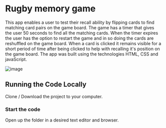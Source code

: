 # Rugby memory game

This app enables a user to test their recall ability by flipping cards to find matching card pairs on the game board. The game has a timer that gives the user 50 seconds to find all the matching cards. When the timer expires the user has the option to restart the game and in so doing the cards are reshuffled on the game board. When a card is clicked it remains visible for a short period of time after being clicked to help with recalling it's position on the game board. The app was built using the technologies HTML, CSS and javaScript.

![image](https://github.com/johnnyd81/rugby-memory-game/assets/95863021/2d22e3a0-b9e1-4a03-acfe-40da370ab478)

## Running the Code Locally

Clone / Download the project to your computer.

### Start the code

Open up the folder in a desired text editor and browser.
